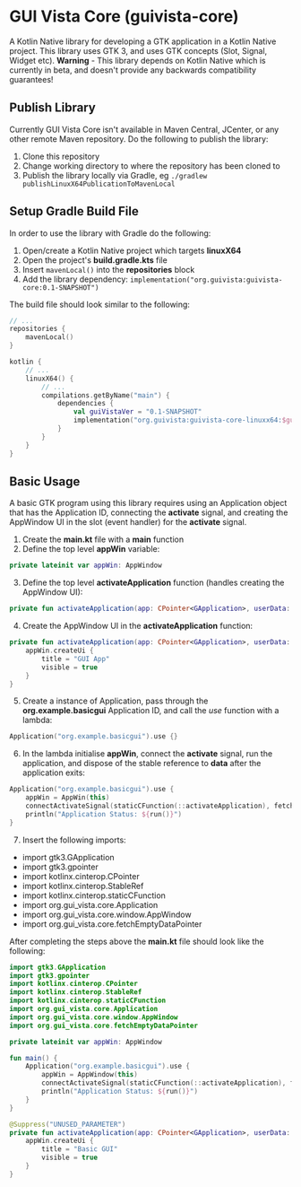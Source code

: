 # GUI Vista Core (guivista-core)

A Kotlin Native library for developing a GTK application in a Kotlin Native project. This library uses GTK 3, and uses GTK concepts (Slot, Signal, Widget etc). **Warning** - This library depends on Kotlin Native which is currently in beta, and doesn't provide any backwards compatibility guarantees!


## Publish Library

Currently GUI Vista Core isn't available in Maven Central, JCenter, or any other remote Maven repository. Do the following to publish the library:

1. Clone this repository
2. Change working directory to where the repository has been cloned to
3. Publish the library locally via Gradle, eg `./gradlew publishLinuxX64PublicationToMavenLocal`


## Setup Gradle Build File

In order to use the library with Gradle do the following:

1. Open/create a Kotlin Native project which targets **linuxX64**
2. Open the project's **build.gradle.kts** file
3. Insert `mavenLocal()` into the **repositories** block
4. Add the library dependency:
`implementation("org.guivista:guivista-core:0.1-SNAPSHOT")`

The build file should look similar to the following:
```kotlin
// ...
repositories {
    mavenLocal()
}

kotlin {
    // ...
    linuxX64() {
        // ...
        compilations.getByName("main") {
            dependencies {
                val guiVistaVer = "0.1-SNAPSHOT"
                implementation("org.guivista:guivista-core-linuxx64:$guiVistaVer")
            }
        }
    }
}
```


## Basic Usage

A basic GTK program using this library requires using an Application object that has the Application ID, connecting the **activate** signal, and creating the AppWindow UI in the slot (event handler) for the **activate** signal.

1. Create the **main.kt** file with a **main** function
2. Define the top level **appWin** variable:
```kotlin
private lateinit var appWin: AppWindow
```
3. Define the top level **activateApplication** function (handles creating the AppWindow UI):
```kotlin
private fun activateApplication(app: CPointer<GApplication>, userData: gpointer) {}
```
4. Create the AppWindow UI in the **activateApplication** function:
```kotlin
private fun activateApplication(app: CPointer<GApplication>, userData: gpointer) {
    appWin.createUi {
        title = "GUI App"
        visible = true
    }
}
```
5. Create a instance of Application, pass through the **org.example.basicgui** Application ID, and call the *use* function with a lambda:
```kotlin
Application("org.example.basicgui").use {}
```
6. In the lambda initialise **appWin**, connect the **activate** signal, run the application, and dispose of the stable reference to **data** after the application exits:
```kotlin
Application("org.example.basicgui").use {
    appWin = AppWin(this)
    connectActivateSignal(staticCFunction(::activateApplication), fetchEmptyDataPointer())
    println("Application Status: ${run()}")
}
```
7. Insert the following imports:
- import gtk3.GApplication
- import gtk3.gpointer
- import kotlinx.cinterop.CPointer
- import kotlinx.cinterop.StableRef
- import kotlinx.cinterop.staticCFunction
- import org.gui_vista.core.Application
- import org.gui_vista.core.window.AppWindow
- import org.gui_vista.core.fetchEmptyDataPointer


After completing the steps above the **main.kt** file should look like the following:
```kotlin
import gtk3.GApplication
import gtk3.gpointer
import kotlinx.cinterop.CPointer
import kotlinx.cinterop.StableRef
import kotlinx.cinterop.staticCFunction
import org.gui_vista.core.Application
import org.gui_vista.core.window.AppWindow
import org.gui_vista.core.fetchEmptyDataPointer

private lateinit var appWin: AppWindow

fun main() {
    Application("org.example.basicgui").use {
        appWin = AppWindow(this)
        connectActivateSignal(staticCFunction(::activateApplication), fetchEmptyDataPointer())
        println("Application Status: ${run()}")
    }
}

@Suppress("UNUSED_PARAMETER")
private fun activateApplication(app: CPointer<GApplication>, userData: gpointer) {
    appWin.createUi {
        title = "Basic GUI"
        visible = true
    }
}
```
